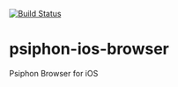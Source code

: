 [![Build Status](https://travis-ci.org/Psiphon-Inc/psiphon-ios-browser.svg?branch=master)](https://travis-ci.org/Psiphon-Inc/psiphon-ios-browser)
# psiphon-ios-browser
Psiphon Browser for iOS
